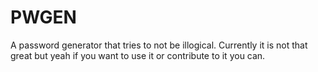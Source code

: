 # PWGEN
A password generator that tries to not be illogical. Currently it is not that great but yeah if you want to use it or contribute to it you can.

